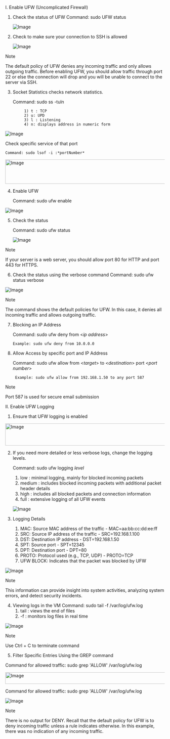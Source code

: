 I. Enable UFW (Uncomplicated Firewall)

1)	Check the status of UFW
	Command: sudo UFW status 
	
	![Image](https://github.com/user-attachments/assets/7c1ee0e3-4563-4b89-a752-41caeb898208)
	
2) Check to make sure your connection to SSH is allowed
	
	![Image](https://github.com/user-attachments/assets/f797cd57-7d34-49a0-b70f-8bc912cdb8ca)


>[!note] 	
>	The default policy of UFW denies any incoming traffic and only allows outgoing traffic. Before enabling UFW, you should allow traffic through port 22 or else the connection will drop and you will be unable to connect to the server via SSH. 
	
3) Socket Statistics checks network statistics.
   
	Command: sudo ss -tuln

			1) t : TCP
			2) u: UPD
			3) l : Listening
			4) n: displays address in numeric form

![Image](https://github.com/user-attachments/assets/5a2816a4-6ef6-4d2e-813a-55bf9eb7b93c)

 Check specific service of that port		

	Command: sudo lsof -i :*portNumber*  
	
<img width="753" height="77" alt="Image" src="https://github.com/user-attachments/assets/758b61d1-079b-4e4d-a40f-ca649b848649" />

4) Enable UFW

	Command: sudo ufw enable
	
![Image](https://github.com/user-attachments/assets/2b0c9280-2ad7-49c5-8af6-044f0c64fede)

5) Check the status 

	Command: sudo ufw status
	
	![Image](https://github.com/user-attachments/assets/cb073f5b-a2b9-430f-86b8-e9a9a06443c0)


>[!note] 	
>	If your server is a web server, you should allow port 80 for HTTP and port 443 for HTTPS.

6) Check the status using the verbose command
	Command: sudo ufw status verbose

![Image](https://github.com/user-attachments/assets/b2acafd7-ba34-420c-8550-bc92b8eaba17)

>[!note] 	
>	The command shows the default policies for UFW. In this case, it denies all incoming traffic and allows outgoing traffic. 

7)  Blocking an IP Address
   
	Command: sudo ufw deny from <*ip address*>

		Example: sudo ufw deny from 10.0.0.0
	
9) Allow Access by specific port and IP Address
    
	Command: sudo ufw allow from <*target*> to <*destination*> port <*port number*>

		Example: sudo ufw allow from 192.168.1.50 to any port 587

>[!note] 	
>	Port 587 is used for secure email submission




II. Enable UFW Logging

1) Ensure that UFW logging is enabled

<img width="672" height="70" alt="Image" src="https://github.com/user-attachments/assets/6a3aea5e-4d8e-46a1-86e3-bc5f9e812fb8" />

2) If you need more detailed or less verbose logs, change the logging levels.

	Command: sudo ufw logging *level*
	1) low : minimal logging, mainly for blocked incoming packets
	2) medium : includes blocked incoming packets with additional packet header details
	3) high : includes all blocked packets and connection information
	4) full : extensive logging of all UFW events
	
	![Image](https://github.com/user-attachments/assets/9b96e245-8d8d-43ca-b8ea-6e52a3a39e85)


3) Logging Details

	1) MAC: Source MAC address of the traffic - MAC=aa:bb:cc:dd:ee:ff
	2) SRC: Source IP address of the traffic - SRC=192.168.1.100
	3) DST: Destination IP address - DST=192.168.1.50
	4) SPT: Source port - SPT=12345
	5) DPT: Destination port - DPT=80
	6) PROTO: Protocol used (e.g., TCP, UDP) - PROTO=TCP
	7) UFW BLOCK: Indicates that the packet was blocked by UFW
	
![Image](https://github.com/user-attachments/assets/de8fc9a0-554b-4165-9958-c84818756618)

>[!note] 	
>	This information can provide insight into system activities, analyzing system errors, and detect security incidents. 

4)  Viewing logs in the VM
	Command: sudo tail -f /var/log/ufw.log
	1) tail : views the end of files
	2) -f : monitors log files in real time

	
![Image](https://github.com/user-attachments/assets/d6e0fe33-d5db-4e3a-989e-d3fddcfe8cef)

>[!note] 	
>	Use Ctrl + C to terminate command

5) Filter Specific Entries Using the GREP command
   
Command for allowed traffic: sudo grep 'ALLOW' /var/log/ufw.log
	
<img width="725" height="37" alt="Image" src="https://github.com/user-attachments/assets/18d3fba4-2074-46c7-86b6-fd189d0e17dd" />

Command for allowed traffic: sudo grep 'ALLOW' /var/log/ufw.log

![Image](https://github.com/user-attachments/assets/fcf362ad-33f3-4cf2-8d35-19c1c9385249)

>[!note] 	
>	There is no output for DENY. Recall that the default policy for UFW is to deny incoming traffic unless a rule indicates otherwise. In this example, there was no indication of any incoming traffic. 



